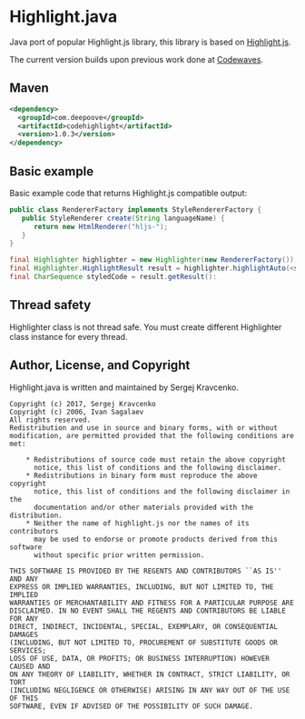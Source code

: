 # Highlight.java
Java port of popular Highlight.js library, this library is based on [Highlight.js](https://github.com/isagalaev/highlight.js).

The current version builds upon previous work done at [Codewaves](https://github.com/Codewaves/Highlight.java).

## Maven

```xml
<dependency>
  <groupId>com.deepoove</groupId>
  <artifactId>codehighlight</artifactId>
  <version>1.0.3</version>
</dependency>
```

## Basic example

Basic example code that returns Highlight.js compatible output:
``` java
public class RendererFactory implements StyleRendererFactory {
   public StyleRenderer create(String languageName) {
      return new HtmlRenderer("hljs-");
   }
}
```
``` java
final Highlighter highlighter = new Highlighter(new RendererFactory());
final Highlighter.HighlightResult result = highlighter.highlightAuto(<source code>, null);
final CharSequence styledCode = result.getResult():
```

## Thread safety

Highlighter class is not thread safe. You must create different Highlighter class instance 
for every thread. 

## Author, License, and Copyright

Highlight.java is written and maintained by Sergej Kravcenko.


    Copyright (c) 2017, Sergej Kravcenko
    Copyright (c) 2006, Ivan Sagalaev
    All rights reserved.
    Redistribution and use in source and binary forms, with or without
    modification, are permitted provided that the following conditions are met:

        * Redistributions of source code must retain the above copyright
          notice, this list of conditions and the following disclaimer.
        * Redistributions in binary form must reproduce the above copyright
          notice, this list of conditions and the following disclaimer in the
          documentation and/or other materials provided with the distribution.
        * Neither the name of highlight.js nor the names of its contributors
          may be used to endorse or promote products derived from this software
          without specific prior written permission.

    THIS SOFTWARE IS PROVIDED BY THE REGENTS AND CONTRIBUTORS ``AS IS'' AND ANY
    EXPRESS OR IMPLIED WARRANTIES, INCLUDING, BUT NOT LIMITED TO, THE IMPLIED
    WARRANTIES OF MERCHANTABILITY AND FITNESS FOR A PARTICULAR PURPOSE ARE
    DISCLAIMED. IN NO EVENT SHALL THE REGENTS AND CONTRIBUTORS BE LIABLE FOR ANY
    DIRECT, INDIRECT, INCIDENTAL, SPECIAL, EXEMPLARY, OR CONSEQUENTIAL DAMAGES
    (INCLUDING, BUT NOT LIMITED TO, PROCUREMENT OF SUBSTITUTE GOODS OR SERVICES;
    LOSS OF USE, DATA, OR PROFITS; OR BUSINESS INTERRUPTION) HOWEVER CAUSED AND
    ON ANY THEORY OF LIABILITY, WHETHER IN CONTRACT, STRICT LIABILITY, OR TORT
    (INCLUDING NEGLIGENCE OR OTHERWISE) ARISING IN ANY WAY OUT OF THE USE OF THIS
    SOFTWARE, EVEN IF ADVISED OF THE POSSIBILITY OF SUCH DAMAGE.